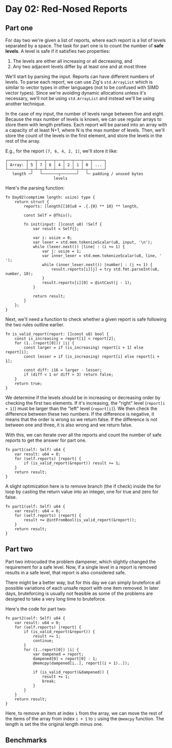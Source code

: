 # Day 02: Red-Nosed Reports

## Part one

For day two we're given a list of reports, where each report is a list of levels separated by a space. The task for part one is to count the number of **safe levels**. A level is safe if it satisfies two properties:

1. The levels are either all increasing or all decreasing, and
2. Any two adjacent levels differ by at least one and at most three

We'll start by parsing the input. Reports can have different numbers of levels. To parse each report, we can use Zig's `std.ArrayList` which is similar to vector types in other languages (not to be confused with SIMD vector types). Since we're avoiding dynamic allocations unless it's necessary, we'll not be using `std.ArrayList` and instead we'll be using another technique.

In the case of my input, the number of levels range between five and eight. Because the max number of levels is known, we can use regular arrays to store them with length prefixes. Each report will be parsed into an array with a capacity of at least N+1, where N is the max number of levels. Then, we'll store the count of the levels in the first element, and store the levels in the rest of the array.

E.g., for the report `[7, 6, 4, 2, 1]`, we'll store it like:

```text
┌────────┬───┬───┬───┬───┬───┬───┬───┬─────┐
│ Array: │ 5 │ 7 │ 6 │ 4 │ 2 │ 1 │ 0 │ ... │
└────────┴─┬─┴─┬─┴───┴───┴───┴─┬─┴─┬─┴─────┘
   length ─┘   └───────┬───────┘   └─ padding / unused bytes
                     levels
```

Here's the parsing function:

```zig
fn Day02(comptime length: usize) type {
    return struct {
        reports: [length][10]u8 = .{.{0} ** 10} ** length,

        const Self = @This();

        fn init(input: []const u8) !Self {
            var result = Self{};

            var i: usize = 0;
            var lexer = std.mem.tokenizeScalar(u8, input, '\n');
            while (lexer.next()) |line| : (i += 1) {
                var j: usize = 1;
                var inner_lexer = std.mem.tokenizeScalar(u8, line, ' ');
                while (inner_lexer.next()) |number| : (j += 1) {
                    result.reports[i][j] = try std.fmt.parseInt(u8, number, 10);
                }
                result.reports[i][0] = @intCast(j - 1);
            }

            return result;
        }
    };
}
```

Next, we'll need a function to check whether a given report is safe following the two rules outline earlier.

```zig
fn is_valid_report(report: []const u8) bool {
    const is_increasing = report[1] < report[2];
    for (1..(report[0])) |i| {
        const larger = if (is_increasing) report[i + 1] else report[i];
        const lesser = if (is_increasing) report[i] else report[i + 1];

        const diff: i16 = larger - lesser;
        if (diff < 1 or diff > 3) return false;
    }
    return true;
}
```

We determine if the levels should be in increasing or decreasing order by checking the first two elements. If it's increasing, the "right" level (`report[i + 1]`) must be larger than the "left" level (`report[i]`). We then check the difference between these two numbers. If the difference is negative, it means that the order is wrong so we return false. If the difference is not between one and three, it is also wrong and we return false.

With this, we can iterate over all the reports and count the number of safe reports to get the answer for part one.

```zig
fn part1(self: Self) u64 {
    var result: u64 = 0;
    for (self.reports) |report| {
        if (is_valid_report(&report)) result += 1;
    }
    return result;
}
```

A slight optimization here is to remove branch (the if check) inside the for loop by casting the return value into an integer, one for true and zero for false.

```zig
fn part1(self: Self) u64 {
    var result: u64 = 0;
    for (self.reports) |report| {
        result += @intFromBool(is_valid_report(&report));
    }
    return result;
}
```

## Part two

Part two introcuded the problem dampener, which slightly changed the requirement for a safe level. Now, if a single level in a report is removed results in a safe level, that report is also considered safe. 

There might be a better way, but for this day we can simply bruteforce all possible variations of each unsafe report with one item removed. In later days, bruteforcing is usually not feasible as some of the problems are designed to take a very long time to bruteforce.

Here's the code for part two:

```zig
fn part2(self: Self) u64 {
    var result: u64 = 0;
    for (self.reports) |report| {
        if (is_valid_report(&report)) {
            result += 1;
            continue;
        }
        for (1..report[0]) |i| {
            var dampened = report;
            dampened[0] = report[0] - 1;
            @memcpy(dampened[i..], report[(i + 1)..]);

            if (is_valid_report(&dampened)) {
                result += 1;
                break;
            }
        }
    }
    return result;
}
```

Here, to remove an item at index `i` from the array, we can move the rest of the items of the array from index `i + 1` to `i` using the `@memcpy` function. The length is set the the original length minus one.

## Benchmarks
